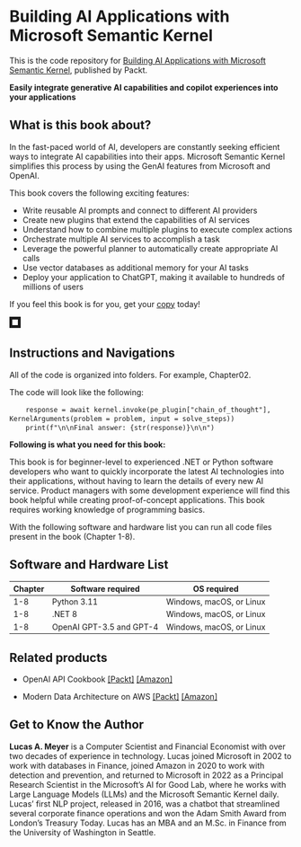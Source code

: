 # Building AI Applications with Microsoft Semantic Kernel

<a href="https://www.packtpub.com/product/building-ai-agents-with-microsoft-semantic-kernel/9781835463703"><img src="https://content.packt.com/B21826/cover_image_small.jpg" alt="" height="256px" align="right"></a>

This is the code repository for [Building AI Applications with Microsoft Semantic Kernel](https://www.packtpub.com/product/building-ai-agents-with-microsoft-semantic-kernel/9781835463703), published by Packt.

**Easily integrate generative AI capabilities and copilot experiences into your applications**

## What is this book about?
In the fast-paced world of AI, developers are constantly seeking efficient ways to integrate AI capabilities into their apps. Microsoft Semantic Kernel simplifies this process by using the GenAI features from Microsoft and OpenAI.
	
This book covers the following exciting features:
* Write reusable AI prompts and connect to different AI providers
* Create new plugins that extend the capabilities of AI services
* Understand how to combine multiple plugins to execute complex actions
* Orchestrate multiple AI services to accomplish a task
* Leverage the powerful planner to automatically create appropriate AI calls
* Use vector databases as additional memory for your AI tasks
* Deploy your application to ChatGPT, making it available to hundreds of millions of users

If you feel this book is for you, get your [copy](https://www.amazon.com/dp/1835463703) today!

<a href="https://www.packtpub.com/?utm_source=github&utm_medium=banner&utm_campaign=GitHubBanner"><img src="https://raw.githubusercontent.com/PacktPublishing/GitHub/master/GitHub.png" 
alt="https://www.packtpub.com/" border="5" /></a>


## Instructions and Navigations
All of the code is organized into folders. For example, Chapter02.

The code will look like the following:
```
    response = await kernel.invoke(pe_plugin["chain_of_thought"],
KernelArguments(problem = problem, input = solve_steps))
    print(f"\n\nFinal answer: {str(response)}\n\n")
```

**Following is what you need for this book:**

This book is for beginner-level to experienced .NET or Python software developers who want to quickly incorporate the latest AI technologies into their applications, without having to learn the details of every new AI service. Product managers with some development experience will find this book helpful while creating proof-of-concept applications. This book requires working knowledge of programming basics.

With the following software and hardware list you can run all code files present in the book (Chapter 1-8).

## Software and Hardware List

| Chapter  | Software required           | OS required                      |
| -------- | ----------------------------| ---------------------------------|
| 1-8      | Python 3.11                 | Windows, macOS, or Linux         |
| 1-8      | .NET 8                      | Windows, macOS, or Linux         |
| 1-8      | OpenAI GPT-3.5 and GPT-4    | Windows, macOS, or Linux         |


## Related products <Other books you may enjoy>
* OpenAI API Cookbook [[Packt]](https://www.packtpub.com/product/openai-api-cookbook/9781805121350) [[Amazon]](https://www.amazon.com/dp/1805121359)

* Modern Data Architecture on AWS [[Packt]](https://www.packtpub.com/product/modern-data-architecture-on-aws/9781801813396) [[Amazon]](https://www.amazon.com/dp/1801813396)

## Get to Know the Author
**Lucas A. Meyer**
is a Computer Scientist and Financial Economist with over two decades of experience in technology. Lucas joined Microsoft in 2002 to work with databases in Finance, joined Amazon in 2020 to work with detection and prevention, and returned to Microsoft in 2022 as a Principal Research Scientist in the Microsoft&rsquo;s AI for Good Lab, where he works with Large Language Models (LLMs) and the Microsoft Semantic Kernel daily.
Lucas&rsquo; first NLP project, released in 2016, was a chatbot that streamlined several corporate finance operations and won the Adam Smith Award from London&rsquo;s Treasury Today. Lucas has an MBA and an M.Sc. in Finance from the University of Washington in Seattle.
